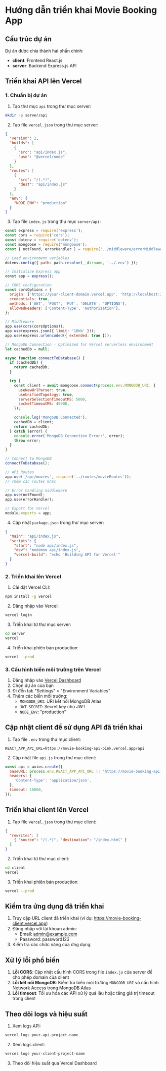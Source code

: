 # Hướng dẫn triển khai Movie Booking App

## Cấu trúc dự án

Dự án được chia thành hai phần chính:
- **client**: Frontend React.js
- **server**: Backend Express.js API

## Triển khai API lên Vercel

### 1. Chuẩn bị dự án

1. Tạo thư mục `api` trong thư mục server:
```bash
mkdir -p server/api
```

2. Tạo file `vercel.json` trong thư mục server:
```json
{
  "version": 2,
  "builds": [
    {
      "src": "api/index.js",
      "use": "@vercel/node"
    }
  ],
  "routes": [
    {
      "src": "/(.*)",
      "dest": "api/index.js"
    }
  ],
  "env": {
    "NODE_ENV": "production"
  }
}
```

3. Tạo file `index.js` trong thư mục `server/api`:
```javascript
const express = require('express');
const cors = require('cors');
const dotenv = require('dotenv');
const mongoose = require('mongoose');
const { notFound, errorHandler } = require('../middleware/errorMiddleware');

// Load environment variables
dotenv.config({ path: path.resolve(__dirname, '../.env') });

// Initialize Express app
const app = express();

// CORS configuration
const corsOptions = {
  origin: ['https://your-client-domain.vercel.app', 'http://localhost:3000'],
  credentials: true,
  methods: ['GET', 'POST', 'PUT', 'DELETE', 'OPTIONS'],
  allowedHeaders: ['Content-Type', 'Authorization'],
};

// Middleware
app.use(cors(corsOptions));
app.use(express.json({ limit: '10kb' }));
app.use(express.urlencoded({ extended: true }));

// MongoDB Connection - Optimized for Vercel serverless environment
let cachedDb = null;

async function connectToDatabase() {
  if (cachedDb) {
    return cachedDb;
  }

  try {
    const client = await mongoose.connect(process.env.MONGODB_URI, {
      useNewUrlParser: true,
      useUnifiedTopology: true,
      serverSelectionTimeoutMS: 5000,
      socketTimeoutMS: 45000,
    });

    console.log('MongoDB Connected');
    cachedDb = client;
    return cachedDb;
  } catch (error) {
    console.error('MongoDB Connection Error:', error);
    throw error;
  }
}

// Connect to MongoDB
connectToDatabase();

// API Routes
app.use('/api/movies', require('../routes/movieRoutes'));
// Thêm các routes khác

// Error handling middleware
app.use(notFound);
app.use(errorHandler);

// Export for Vercel
module.exports = app;
```

4. Cập nhật `package.json` trong thư mục server:
```json
{
  "main": "api/index.js",
  "scripts": {
    "start": "node api/index.js",
    "dev": "nodemon api/index.js",
    "vercel-build": "echo 'Building API for Vercel'"
  }
}
```

### 2. Triển khai lên Vercel

1. Cài đặt Vercel CLI:
```bash
npm install -g vercel
```

2. Đăng nhập vào Vercel:
```bash
vercel login
```

3. Triển khai từ thư mục server:
```bash
cd server
vercel
```

4. Triển khai phiên bản production:
```bash
vercel --prod
```

### 3. Cấu hình biến môi trường trên Vercel

1. Đăng nhập vào [Vercel Dashboard](https://vercel.com/dashboard)
2. Chọn dự án của bạn
3. Đi đến tab "Settings" > "Environment Variables"
4. Thêm các biến môi trường:
   - `MONGODB_URI`: URI kết nối MongoDB Atlas
   - `JWT_SECRET`: Secret key cho JWT
   - `NODE_ENV`: "production"

## Cập nhật client để sử dụng API đã triển khai

1. Tạo file `.env` trong thư mục client:
```
REACT_APP_API_URL=https://movie-booking-api-pink.vercel.app/api
```

2. Cập nhật file `api.js` trong thư mục client:
```javascript
const api = axios.create({
  baseURL: process.env.REACT_APP_API_URL || 'https://movie-booking-api-pink.vercel.app/api',
  headers: {
    'Content-Type': 'application/json',
  },
  timeout: 15000,
});
```

## Triển khai client lên Vercel

1. Tạo file `vercel.json` trong thư mục client:
```json
{
  "rewrites": [
    { "source": "/(.*)", "destination": "/index.html" }
  ]
}
```

2. Triển khai từ thư mục client:
```bash
cd client
vercel
```

3. Triển khai phiên bản production:
```bash
vercel --prod
```

## Kiểm tra ứng dụng đã triển khai

1. Truy cập URL client đã triển khai (ví dụ: https://movie-booking-client.vercel.app)
2. Đăng nhập với tài khoản admin:
   - Email: admin@example.com
   - Password: password123
3. Kiểm tra các chức năng của ứng dụng

## Xử lý lỗi phổ biến

1. **Lỗi CORS**: Cập nhật cấu hình CORS trong file `index.js` của server để cho phép domain của client
2. **Lỗi kết nối MongoDB**: Kiểm tra biến môi trường `MONGODB_URI` và cấu hình Network Access trong MongoDB Atlas
3. **Lỗi timeout**: Tối ưu hóa các API xử lý quá lâu hoặc tăng giá trị timeout trong client

## Theo dõi logs và hiệu suất

1. Xem logs API:
```bash
vercel logs your-api-project-name
```

2. Xem logs client:
```bash
vercel logs your-client-project-name
```

3. Theo dõi hiệu suất qua Vercel Dashboard
